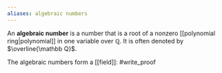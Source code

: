 ```yaml
---
aliases: algebraic numbers
---
```

An **algebraic number** is a number that is a root of a nonzero [[polynomial ring|polynomial]] in one variable over $\mathbb Q$. It is often denoted by $\overline{\mathbb Q}$. 

The algebraic numbers form a [[field]]:
#write_proof 